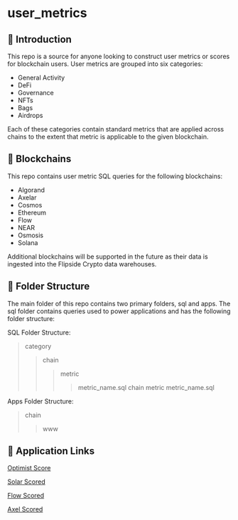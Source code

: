 # user_metrics

## :wave: Introduction 
This repo is a source for anyone looking to construct user metrics or scores for blockchain users. User metrics are grouped into six categories: 

- General Activity
- DeFi
- Governance
- NFTs
- Bags
- Airdrops 

Each of these categories contain standard metrics that are applied across chains to the extent that metric is applicable to the given blockchain. 

## :black_square_button: Blockchains
This repo contains user metric SQL queries for the following blockchains: 

- Algorand
- Axelar
- Cosmos
- Ethereum
- Flow
- NEAR
- Osmosis 
- Solana

Additional blockchains will be supported in the future as their data is ingested into the Flipside Crypto data warehouses. 

## :file_folder: Folder Structure

The main folder of this repo contains two primary folders, sql and apps. The sql folder contains queries used to power applications and has the following folder structure:

SQL Folder Structure:

> category
>> chain
>>> metric
>>>> metric_name.sql
>> chain
>>> metric
>>>> metric_name.sql

Apps Folder Structure: 

> chain
>> www 

## :tada: Application Links

[Optimist Score](https://science.flipsidecrypto.xyz/optimist/) 

[Solar Scored](https://science.flipsidecrypto.xyz/solarscored/)

[Flow Scored](https://science.flipsidecrypto.xyz/flowscored/)

[Axel Scored](https://science.flipsidecrypto.xyz/axelscore/)
